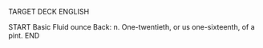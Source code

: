 TARGET DECK
ENGLISH

START
Basic
Fluid ounce
Back: n. One-twentieth, or us one-sixteenth, of a pint.
END
